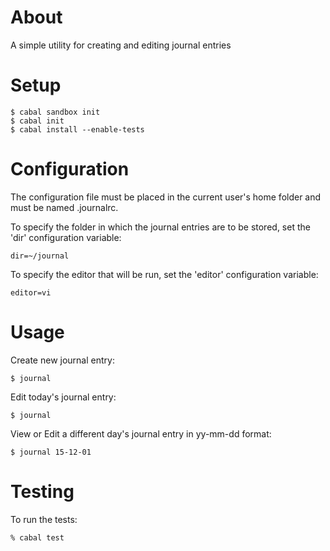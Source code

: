# About

A simple utility for creating and editing journal entries

# Setup

    $ cabal sandbox init
    $ cabal init
    $ cabal install --enable-tests

# Configuration

The configuration file must be placed in the current user's home folder
and must be named .journalrc.

To specify the folder in which the journal entries are to be stored, set
the 'dir' configuration variable:

    dir=~/journal

To specify the editor that will be run, set the 'editor' configuration variable:

    editor=vi

# Usage

Create new journal entry:

    $ journal

Edit today's journal entry:

    $ journal

View or Edit a different day's journal entry in yy-mm-dd format:

    $ journal 15-12-01

# Testing

To run the tests:

    % cabal test
